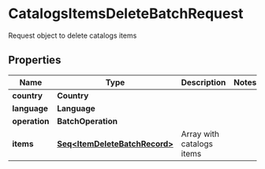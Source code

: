 

# CatalogsItemsDeleteBatchRequest

Request object to delete catalogs items

## Properties

Name | Type | Description | Notes
------------ | ------------- | ------------- | -------------
**country** | **Country** |  | 
**language** | **Language** |  | 
**operation** | **BatchOperation** |  | 
**items** | [**Seq&lt;ItemDeleteBatchRecord&gt;**](ItemDeleteBatchRecord.md) | Array with catalogs items | 



